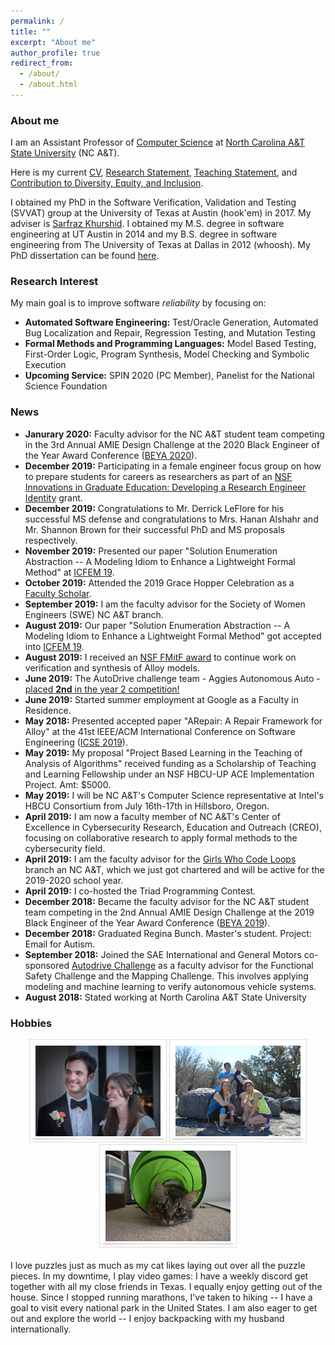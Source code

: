 ```yaml
---
permalink: /
title: ""
excerpt: "About me"
author_profile: true
redirect_from: 
  - /about/
  - /about.html
---
```


### <i class="fa fa-fw fa-cat" aria-hidden="true"></i> About me
I am an Assistant Professor of [Computer Science](https://www.ncat.edu/coe/departments/comp/index.html) at [North Carolina A&T State University](https://www.ncat.edu/) (NC A&T). 

Here is my current [CV](/files/ASullivan_CV.pdf), [Research Statement](../files/research_statement.pdf), [Teaching Statement](../files/teaching_statement.pdf), and [Contribution to Diversity, Equity, and Inclusion](../files/Commitment_to_Diversity_Statement.pdf).

I obtained my PhD in the Software Verification, Validation and Testing (SVVAT) group at the University of Texas at Austin (hook'em) in 2017. My adviser is [Sarfraz Khurshid](https://users.ece.utexas.edu/~khurshid/). I obtained my M.S. degree in software engineering at UT Austin in 2014 and my B.S. degree in software engineering from The University of Texas at Dallas in 2012 (whoosh). My PhD dissertation can be found [here](files/dissertation.pdf). 




### <i class="fa fa-fw fa-lightbulb" aria-hidden="true"></i> Research Interest

My main goal is to improve software _reliability_ by focusing on:
  * **Automated Software Engineering:** Test/Oracle Generation, Automated Bug Localization and Repair, Regression Testing, and
Mutation Testing
  * **Formal Methods and Programming Languages:** Model Based Testing, First-Order Logic, Program Synthesis, Model
Checking and Symbolic Execution
 * **Upcoming Service:** SPIN 2020 (PC Member), Panelist for the National Science Foundation

### <i class="fa fa-fw fa-exclamation-triangle" aria-hidden="true"></i> News
* **Janurary 2020:** Faculty advisor for the NC A&T student team competing in the 3rd Annual AMIE Design Challenge at the 2020 Black Engineer of the Year Award Conference ([BEYA 2020](https://s4.goeshow.com/ccgroup/beyastem/2020/index.cfm)).
 * **December 2019:** Participating in a female engineer focus group on how to prepare students for careers as researchers as part of an  [NSF Innovations in Graduate Education: Developing a Research Engineer Identity](https://www.nsf.gov/awardsearch/showAward?AWD_ID=1856346&HistoricalAwards=false) grant.
 * **December 2019:** Congratulations to Mr. Derrick LeFlore for his successful MS defense and congratulations to Mrs. Hanan Alshahr and Mr. Shannon Brown for their successful PhD and MS proposals respectively.
 * **November 2019:** Presented our paper "Solution Enumeration Abstraction -- A Modeling Idiom to Enhance a Lightweight Formal Method" at [ICFEM 19](http://csse.szu.edu.cn/icfem2019/).
* **October 2019:** Attended the 2019 Grace Hopper Celebration as a [Faculty Scholar](https://ghc.anitab.org/2019-student-academic/scholarships/our-ghc-19-scholars-2/attachment/sullivan-allison/).
 * **September 2019:** I am the faculty advisor for the Society of Women Engineers (SWE) NC A&T branch.
 * **August 2019:** Our paper "Solution Enumeration Abstraction -- A Modeling Idiom to Enhance a Lightweight Formal Method" got accepted into [ICFEM 19](http://csse.szu.edu.cn/icfem2019/).
  * **August 2019:** I received an [NSF FMitF award](https://www.nsf.gov/awardsearch/showAward?AWD_ID=1918189&HistoricalAwards=false) to continue work on verification and synthesis of Alloy models.
  * **June 2019:** The AutoDrive challenge team - Aggies Autonomous Auto - [placed **2nd** in the year 2 competition!](https://www.ncat.edu/coe/coe_news_room/2019-coenews/2019-autodrive-challenge.html)
  * **June 2019:** Started summer employment at Google as a Faculty in Residence. 
  * **May 2018:** Presented accepted paper "ARepair: A Repair Framework for Alloy" at the 41st IEEE/ACM International Conference on Software Engineering ([ICSE 2019](https://conf.researchr.org/home/icse-2019)).
 * **May 2019:** My proposal "Project Based Learning in the Teaching of Analysis of Algorithms" received funding as a Scholarship of Teaching and Learning Fellowship under an NSF HBCU-UP ACE Implementation Project. Amt: $5000.
 * **May 2019:** I will be NC A&T's Computer Science representative at Intel's HBCU Consortium from July 16th-17th in Hillsboro, Oregon.
 * **April 2019:** I am now a faculty member of NC A&T's Center of Excellence in Cybersecurity Research, Education and Outreach (CREO), focusing on collaborative research to apply formal methods to the cybersecurity field.
 * **April 2019:** I am the faculty advisor for the [Girls Who Code Loops](https://girlswhocode.com/collegeloops/) branch an NC A&T, which we just got chartered and will be active for the 2019-2020 school year.
  * **April 2019:** I co-hosted the Triad Programming Contest.
  * **December 2018:** Became the faculty advisor for the NC A&T student team competing in the 2nd Annual AMIE Design Challenge at the 2019 Black Engineer of the Year Award Conference ([BEYA 2019](https://s4.goeshow.com/ccgroup/beyastem/2019/index.cfm)).
  * **December 2018:** Graduated Regina Bunch. Master's student. Project: Email for Autism.
  * **September 2018:** Joined the SAE International and General Motors co-sponsored [Autodrive Challenge](https://www.autodrivechallenge.com/) as a faculty advisor for the Functional Safety Challenge and the Mapping Challenge. This involves applying modeling and machine learning to verify autonomous vehicle systems. 
  * **August 2018:** Stated working at North Carolina A&T State University
  
<h3><i class="fa fa-fw fa-puzzle-piece" aria-hidden="true"></i> Hobbies</h3>
  
 <center><img src="images/a.png" alt=""> <img src="images/b.jpg" alt=""> <img src="images/c.JPG" alt=""></center>
  <br>
  I love puzzles just as much as my cat likes laying out over all the puzzle pieces. In my downtime, I play video games: I have a weekly discord get together with all my close friends in Texas. I equally enjoy getting out of the house. Since I stopped running marathons, I've taken to hiking -- I have a goal to visit every national park in the United States. I am also eager to get out and explore the world -- I enjoy backpacking with my husband internationally.

